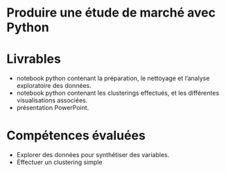 # Produire une étude de marché avec Python

# Livrables
- notebook python contenant la préparation, le nettoyage et l’analyse exploratoire des données.
- notebook python contenant les clusterings effectués, et les différentes visualisations associées.
- présentation PowerPoint.

# Compétences évaluées
- Explorer des données pour synthétiser des variables.
- Effectuer un clustering simple
